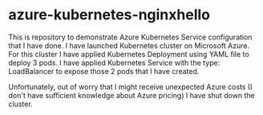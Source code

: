# azure-kubernetes-nginxhello
This is repository to demonstrate Azure Kubernetes Service configuration that I have done.
I have launched Kubernetes cluster on Microsoft Azure. For this cluster I have applied Kubernetes Deployment using YAML file to deploy 3 pods. I have applied Kubernetes Service with the type: LoadBalancer to expose those 2 pods that I have created. 

Unfortunately, out of worry that I might receive unexpected Azure costs (I don't have sufficient knowledge about Azure pricing) I have shut down the cluster.
